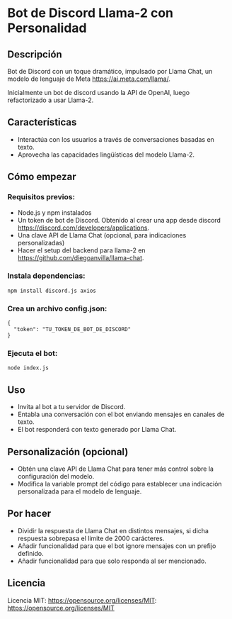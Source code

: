 # Bot de Discord Llama-2 con Personalidad

## Descripción

Bot de Discord con un toque dramático, impulsado por Llama Chat, un modelo de lenguaje de Meta https://ai.meta.com/llama/.

Inicialmente un bot de discord usando la API de OpenAI, luego refactorizado a usar Llama-2.

## Características

- Interactúa con los usuarios a través de conversaciones basadas en texto.
- Aprovecha las capacidades lingüísticas del modelo Llama-2.

## Cómo empezar

### Requisitos previos:

- Node.js y npm instalados
- Un token de bot de Discord. Obtenido al crear una app desde discord https://discord.com/developers/applications.
- Una clave API de Llama Chat (opcional, para indicaciones personalizadas)
- Hacer el setup del backend para llama-2 en https://github.com/diegoanvilla/llama-chat.
  
### Instala dependencias:

```npm install discord.js axios```

### Crea un archivo config.json:

```
{
  "token": "TU_TOKEN_DE_BOT_DE_DISCORD"
}
```

### Ejecuta el bot:

```node index.js```

## Uso

- Invita al bot a tu servidor de Discord.
- Entabla una conversación con el bot enviando mensajes en canales de texto.
- El bot responderá con texto generado por Llama Chat.

## Personalización (opcional)

- Obtén una clave API de Llama Chat para tener más control sobre la configuración del modelo.
- Modifica la variable prompt del código para establecer una indicación personalizada para el modelo de lenguaje.

## Por hacer

- Dividir la respuesta de Llama Chat en distintos mensajes, si dicha respuesta sobrepasa el limite de 2000 carácteres.
- Añadir funcionalidad para que el bot ignore mensajes con un prefijo definido.
- Añadir funcionalidad para que solo responda al ser mencionado.
  
## Licencia

Licencia MIT: https://opensource.org/licenses/MIT: https://opensource.org/licenses/MIT
